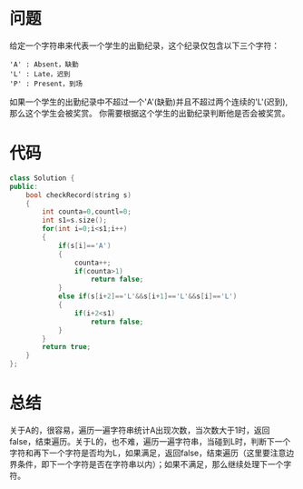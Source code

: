 # 问题 #
给定一个字符串来代表一个学生的出勤纪录，这个纪录仅包含以下三个字符：

    'A' : Absent，缺勤
    'L' : Late，迟到
    'P' : Present，到场

如果一个学生的出勤纪录中不超过一个'A'(缺勤)并且不超过两个连续的'L'(迟到),那么这个学生会被奖赏。
你需要根据这个学生的出勤纪录判断他是否会被奖赏。
# 代码 #
```C++
class Solution {
public:
    bool checkRecord(string s) 
    {
        int counta=0,countl=0;
        int s1=s.size();
        for(int i=0;i<s1;i++)
        {
            if(s[i]=='A')
            {
                counta++;
                if(counta>1)
                    return false;
            }
            else if(s[i+2]=='L'&&s[i+1]=='L'&&s[i]=='L')
            {
                if(i+2<s1)
                    return false;
            }
        }
        return true;
    }
};

```
# 总结 #
关于A的，很容易，遍历一遍字符串统计A出现次数，当次数大于1时，返回false，结束遍历。关于L的，也不难，遍历一遍字符串，当碰到L时，判断下一个字符和再下一个字符是否均为L，如果满足，返回false，结束遍历（这里要注意边界条件，即下一个字符是否在字符串以内）；如果不满足，那么继续处理下一个字符。
